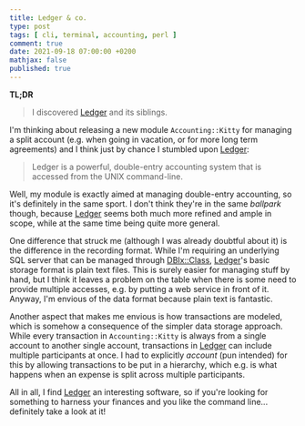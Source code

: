 ```yaml
---
title: Ledger & co.
type: post
tags: [ cli, terminal, accounting, perl ]
comment: true
date: 2021-09-18 07:00:00 +0200
mathjax: false
published: true
---
```


**TL;DR**

> I discovered [Ledger][] and its siblings.

I'm thinking about releasing a new module `Accounting::Kitty` for
managing a split account (e.g. when going in vacation, or for more long
term agreements) and I think just by chance I stumbled upon [Ledger][]:

> Ledger is a powerful, double-entry accounting system that is accessed
> from the UNIX command-line.

Well, my module is exactly aimed at managing double-entry accounting, so
it's definitely in the same sport. I don't think they're in the same
*ballpark* though, because [Ledger][] seems both much more refined and
ample in scope, while at the same time being quite more general.

One difference that struck me (although I was already doubtful about it)
is the difference in the recording format. While I'm requiring an
underlying SQL server that can be managed through [DBIx::Class][],
[Ledger][]'s basic storage format is plain text files. This is surely
easier for managing stuff by hand, but I think it leaves a problem on
the table when there is some need to provide multiple accesses, e.g. by
putting a web service in front of it. Anyway, I'm envious of the data
format because plain text is fantastic.

Another aspect that makes me envious is how transactions are modeled,
which is somehow a consequence of the simpler data storage approach.
While every transaction in `Accounting::Kitty` is always from a single
account to another single account, transactions in [Ledger][] can
include multiple participants at once. I had to explicitly *account*
(pun intended) for this by allowing transactions to be put in a
hierarchy, which e.g. is what happens when an expense is split across
multiple participants.

All in all, I find [Ledger][] an interesting software, so if you're
looking for something to harness your finances and you like the command
line... definitely take a look at it!

[Perl]: https://www.perl.org/
[Raku]: https://raku.org/
[Ledger]: https://www.ledger-cli.org/
[DBIx::Class]: https://metacpan.org/pod/DBIx::Class
